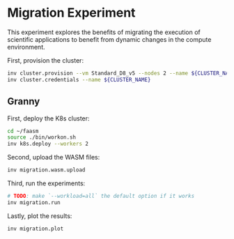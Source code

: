 # Migration Experiment

This experiment explores the benefits of migrating the execution of scientific
applications to benefit from dynamic changes in the compute environment.

First, provision the cluster:

```bash
inv cluster.provision --vm Standard_D8_v5 --nodes 2 --name ${CLUSTER_NAME}
inv cluster.credentials --name ${CLUSTER_NAME}
```

## Granny

First, deploy the K8s cluster:

```bash
cd ~/faasm
source ./bin/workon.sh
inv k8s.deploy --workers 2
```

Second, upload the WASM files:

```bash
inv migration.wasm.upload
```

Third, run the experiments:

```bash
# TODO: make `--workload=all` the default option if it works
inv migration.run
```

Lastly, plot the results:

```bash
inv migration.plot
```
